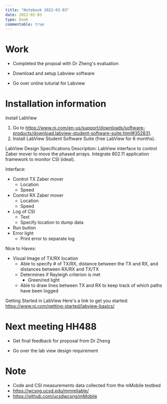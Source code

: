 ```yaml
---
title: "Notebook 2022-02-03"
date: 2022-02-03
type: book
commentable: true
---
```


# Work

- Completed the propoal with Dr Zheng's evaluation

- Download and setup Labview software

- Go over online tuturial for Labview

# Installation information
Install LabView
1. Go to https://www.ni.com/en-us/support/downloads/software-products/download.labview-student-software-suite.html#352831.
2. Install LabView Student Software Suite (free LabView for 6 months).

LabView Design Specifications
Description: LabView interface to control Zaber mover to move the phased arrays. Integrate 802.11 application framework to monitor CSI (ideal).

Interface:
- Control TX Zaber mover
    - Location
    - Speed
- Control RX Zaber mover
    - Location
    - Speed
- Log of CSI
    - Text
    - Specify location to dump data
- Run button
- Error light
    - Print error to separate log

Nice to Haves:
- Visual Image of TX/RX location
    - Able to specify # of TX/RX, distance between the TX and RX, and distances between RX/RX and TX/TX
    - Determines if Rayleigh criterion is met
        - Green/red light
    - Able to draw lines between TX and RX to keep track of which paths have been logged

Getting Started in LabView
Here's a link to get you started:
https://www.ni.com/getting-started/labview-basics/


# Next meeting HH488

- Get final feedback for proposal from Dr Zheng

- Go over the lab view design requirement 

# Note
- Code and CSI measurements data collected from the mMobile testbed
- https://wcsng.ucsd.edu/mmreliable/
- https://github.com/ucsdwcsng/mMobile
